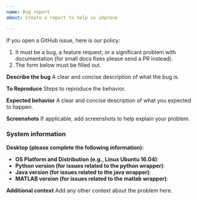 ```yaml
---
name: Bug report
about: Create a report to help us improve

---
```


If you open a GitHub issue, here is our policy:

1. It must be a bug, a feature request, or a significant problem with documentation (for small docs fixes please send a PR instead).
2. The form below must be filled out.

**Describe the bug**
A clear and concise description of what the bug is.

**To Reproduce**
Steps to reproduce the behavior.

**Expected behavior**
A clear and concise description of what you expected to happen.

**Screenshots**
If applicable, add screenshots to help explain your problem.

### System information
**Desktop (please complete the following information):**
- **OS Platform and Distribution (e.g., Linux Ubuntu 16.04)**:
- **Python version (for issues related to the python wrapper)**: 
- **Java version (for issues related to the java wrapper)**: 
- **MATLAB version (for issues related to the matlab wrapper)**: 

**Additional context**
Add any other context about the problem here.

